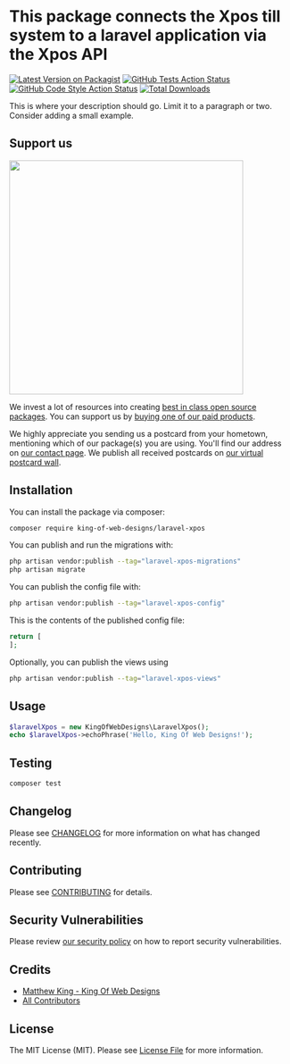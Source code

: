 # This package connects the Xpos till system to a laravel application via the Xpos API

[![Latest Version on Packagist](https://img.shields.io/packagist/v/hello-kingofwebdesigns-co-uk/laravel-xpos.svg?style=flat-square)](https://packagist.org/packages/hello-kingofwebdesigns-co-uk/laravel-xpos)
[![GitHub Tests Action Status](https://img.shields.io/github/actions/workflow/status/hello-kingofwebdesigns-co-uk/laravel-xpos/run-tests.yml?branch=main&label=tests&style=flat-square)](https://github.com/hello-kingofwebdesigns-co-uk/laravel-xpos/actions?query=workflow%3Arun-tests+branch%3Amain)
[![GitHub Code Style Action Status](https://img.shields.io/github/actions/workflow/status/hello-kingofwebdesigns-co-uk/laravel-xpos/fix-php-code-style-issues.yml?branch=main&label=code%20style&style=flat-square)](https://github.com/hello-kingofwebdesigns-co-uk/laravel-xpos/actions?query=workflow%3A"Fix+PHP+code+style+issues"+branch%3Amain)
[![Total Downloads](https://img.shields.io/packagist/dt/hello-kingofwebdesigns-co-uk/laravel-xpos.svg?style=flat-square)](https://packagist.org/packages/hello-kingofwebdesigns-co-uk/laravel-xpos)

This is where your description should go. Limit it to a paragraph or two. Consider adding a small example.

## Support us

[<img src="https://github-ads.s3.eu-central-1.amazonaws.com/laravel-xpos.jpg?t=1" width="419px" />](https://spatie.be/github-ad-click/laravel-xpos)

We invest a lot of resources into creating [best in class open source packages](https://spatie.be/open-source). You can support us by [buying one of our paid products](https://spatie.be/open-source/support-us).

We highly appreciate you sending us a postcard from your hometown, mentioning which of our package(s) you are using. You'll find our address on [our contact page](https://spatie.be/about-us). We publish all received postcards on [our virtual postcard wall](https://spatie.be/open-source/postcards).

## Installation

You can install the package via composer:

```bash
composer require king-of-web-designs/laravel-xpos
```

You can publish and run the migrations with:

```bash
php artisan vendor:publish --tag="laravel-xpos-migrations"
php artisan migrate
```

You can publish the config file with:

```bash
php artisan vendor:publish --tag="laravel-xpos-config"
```

This is the contents of the published config file:

```php
return [
];
```

Optionally, you can publish the views using

```bash
php artisan vendor:publish --tag="laravel-xpos-views"
```

## Usage

```php
$laravelXpos = new KingOfWebDesigns\LaravelXpos();
echo $laravelXpos->echoPhrase('Hello, King Of Web Designs!');
```

## Testing

```bash
composer test
```

## Changelog

Please see [CHANGELOG](CHANGELOG.md) for more information on what has changed recently.

## Contributing

Please see [CONTRIBUTING](CONTRIBUTING.md) for details.

## Security Vulnerabilities

Please review [our security policy](../../security/policy) on how to report security vulnerabilities.

## Credits

- [Matthew King - King Of Web Designs](https://github.com/KingOfWebDesigns)
- [All Contributors](../../contributors)

## License

The MIT License (MIT). Please see [License File](LICENSE.md) for more information.
